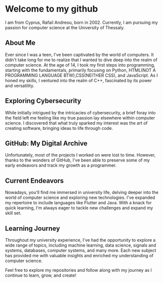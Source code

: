 # Welcome to my github
I am from Cyprus, Rafail Andreou, born in 2002. Currently, I am pursuing my passion for computer science at the University of Thessaly.

## About Me

Ever since I was a teen, I've been captivated by the world of computers. It didn't take long for me to realize that I wanted to dive deep into the realm of computer science. At the age of 14, I took my first steps into programming, starting with the fundamentals, primarily focusing on Python, HTML(NOT A PROGRAMMING LANGUAGE BTW),CSS(NEITHER CSS), and JavaScript. As I honed my skills, I ventured into the realm of C++, fascinated by its power and versatility.

## Exploring Cybersecurity

While initially intrigued by the intricacies of cybersecurity, a brief foray into the field left me feeling like my true passion lay elsewhere within computer science. I discovered that what truly sparked my interest was the art of creating software, bringing ideas to life through code.

## GitHub: My Digital Archive

Unfortunately, most of the projects I worked on were lost to time. However, thanks to the wonders of GitHub, I've been able to preserve some of my early endeavors and track my growth as a programmer.

## Current Endeavors

Nowadays, you'll find me immersed in university life, delving deeper into the world of computer science and exploring new technologies. I've expanded my repertoire to include languages like Flutter and Java. With a knack for quick learning, I'm always eager to tackle new challenges and expand my skill set.

## Learning Journey

Throughout my university experience, I've had the opportunity to explore a wide range of topics, including machine learning, data science, signals and systems, databases, computer systems, and many more. Each new subject has provided me with valuable insights and enriched my understanding of computer science.

Feel free to explore my repositories and follow along with my journey as I continue to learn, grow, and create!
